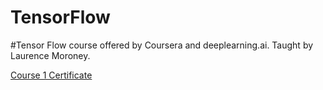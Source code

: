 # TensorFlow

#Tensor Flow course offered by Coursera and deeplearning.ai. Taught by Laurence Moroney.

[Course 1 Certificate](https://github.com/MBadriNarayanan/TensorFlow/blob/master/Course%201%20Certificate.pdf)
